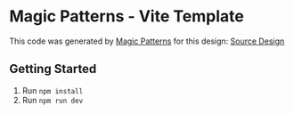 # Magic Patterns - Vite Template

This code was generated by [Magic Patterns](https://magicpatterns.com) for this design: [Source Design](https://www.magicpatterns.com/c/siqtp8cgkps38bacmt2znu)

## Getting Started

1. Run `npm install`
2. Run `npm run dev`
